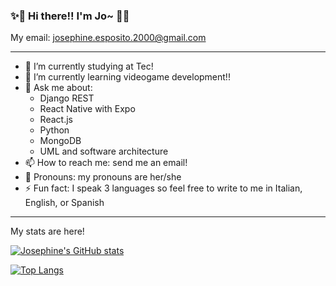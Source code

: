 ### ✨👋  Hi there!! I'm Jo~  👋✨ 

My email: josephine.esposito.2000@gmail.com

---

- 🔭 I’m currently studying at Tec!
- 🌱 I’m currently learning videogame development!!
- 💬 Ask me about:
   -  Django REST
   -  React Native with Expo
   -  React.js
   -  Python
   -  MongoDB
   -  UML and software architecture
- 📫 How to reach me: send me an email!
- 🍫 Pronouns: my pronouns are her/she
- ⚡ Fun fact: I speak 3 languages so feel free to write to me in Italian, English, or Spanish

---
My stats are here!

[![Josephine's GitHub stats](https://github-readme-stats.vercel.app/api?username=josephineesposito&count_private=true&show_icons=true&theme=gruvbox)](https://github.com/josephineesposito/github-readme-stats)

[![Top Langs](https://github-readme-stats.vercel.app/api/top-langs/?username=josephineesposito&layout=compact&count_private=true&show_icons=true&theme=gruvbox)](https://github.com/josephineesposito/github-readme-stats)
